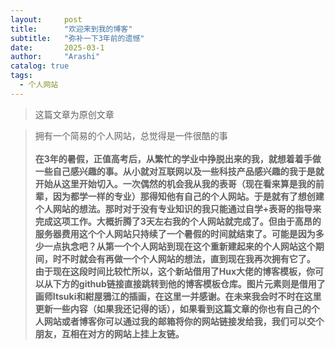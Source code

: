 ```yaml
---
layout:     post
title:      "欢迎来到我的博客"
subtitle:   "弥补一下3年前的遗憾"
date:       2025-03-1 
author:     "Arashi"
catalog: true
tags:
  - 个人网站
---
```


> 这篇文章为原创文章

<div>
    <blockquote>拥有一个简易的个人网站，总觉得是一件很酷的事
    <br>
    <br><b>在3年的暑假，正值高考后，从繁忙的学业中挣脱出来的我，就想着着手做一些自己感兴趣的事。从小就对互联网以及一些科技产品感兴趣的我于是就开始从这里开始切入。一次偶然的机会我从我的表哥（现在看来算是我的前辈，因为都学一样的专业）那得知他有自己的个人网站。于是就有了想创建个人网站的想法。那时对于没有专业知识的我只能通过自学+表哥的指导来完成这项工作。大概折腾了3天左右我的个人网站就完成了。但由于高昂的服务器费用这个个人网站只持续了一个暑假的时间就结束了。可能是因为多少一点执念吧？从第一个个人网站到现在这个重新建起来的个人网站这个期间，时不时就会有再做一个个人网站的想法，直到现在我再次拥有它了。
</b>
<br><b>由于现在这段时间比较忙所以，这个新站借用了Hux大佬的博客模板，你可以从下方的github链接直接跳转到他的博客模板仓库。图片元素则是借用了画师Itsuki和紺屋鴉江的插画，在这里一并感谢。在未来我会时不时在这里更新一些内容（如果我还记得的话），如果看到这篇文章的你也有自己的个人网站或者博客你可以通过我的邮箱将你的网站链接发给我，我们可以交个朋友，互相在对方的网站上挂上友链。
 </b>    


